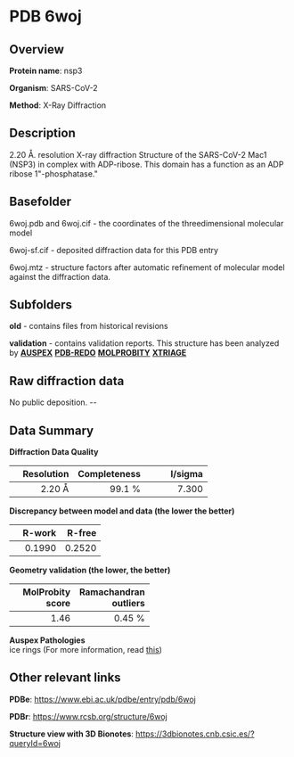 # PDB 6woj

## Overview

**Protein name**: nsp3

**Organism**: SARS-CoV-2

**Method**: X-Ray Diffraction

## Description

 2.20 Å. resolution X-ray diffraction Structure of the SARS-CoV-2 Mac1 (NSP3) in complex with ADP-ribose.  This domain has a function as an ADP ribose 1"-phosphatase." 

## Basefolder

6woj.pdb and 6woj.cif - the coordinates of the threedimensional molecular model

6woj-sf.cif - deposited diffraction data for this PDB entry

6woj.mtz - structure factors after automatic refinement of molecular model against the diffraction data.

## Subfolders



**old** - contains files from historical revisions

**validation** - contains validation reports. This structure has been analyzed by [**AUSPEX**](https://github.com/thorn-lab/coronavirus_structural_task_force/tree/master/pdb/nsp3/SARS-CoV-2/6woj/validation/auspex) [**PDB-REDO**](https://github.com/thorn-lab/coronavirus_structural_task_force/tree/master/pdb/nsp3/SARS-CoV-2/6woj/validation/pdb-redo) [**MOLPROBITY**](https://github.com/thorn-lab/coronavirus_structural_task_force/tree/master/pdb/nsp3/SARS-CoV-2/6woj/validation/molprobity) [**XTRIAGE**](https://github.com/thorn-lab/coronavirus_structural_task_force/blob/master/pdb/nsp3/SARS-CoV-2/6woj/validation/Xtriage_output.log)  



## Raw diffraction data

No public deposition. --<br> 

## Data Summary
**Diffraction Data Quality**

|   | Resolution | Completeness| I/sigma |
|---|-------------:|----------------:|--------------:|
|   |2.20 Å|99.1  %|<img width=50/>7.300|

**Discrepancy between model and data (the lower the better)**

|   | **R-work**| **R-free**   
|---|-------------:|----------------:|           
||  0.1990|  0.2520|

**Geometry validation (the lower, the better)**

|   |**MolProbity<br>score**| **Ramachandran<br>outliers** 
|---|-------------:|----------------:|
||  1.46|  0.45 %|

**Auspex Pathologies**<br> ice rings (For more information, read [this](https://github.com/thorn-lab/coronavirus_structural_task_force/blob/master/pdb/nsp3/SARS-CoV-2/6woj/validation/auspex/6woj_auspex_comments.txt))

 



## Other relevant links 
**PDBe**:  https://www.ebi.ac.uk/pdbe/entry/pdb/6woj
 
**PDBr**: https://www.rcsb.org/structure/6woj 

**Structure view with 3D Bionotes**: https://3dbionotes.cnb.csic.es/?queryId=6woj

